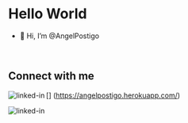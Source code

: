 
# Hello World

- 👋 Hi, I’m @AngelPostigo

<br>

## Connect with me

[<img align="left" alt="linked-in" src="https://img.shields.io/badge/WEBSITE-AngelPostigo-blue" />]
(https://angelpostigo.herokuapp.com/)

[<img align="left" alt="linked-in" src="https://img.shields.io/badge/linkedin-%230077B5.svg?&style=for-the-badge&logo=linkedin&logoColor=white" />](https://www.linkedin.com/in/angelpostigo/)





<!---
AngelPostigo/AngelPostigo is a ✨ special ✨ repository because its `README.md` (this file) appears on your GitHub profile.
You can click the Preview link to take a look at your changes.
--->
